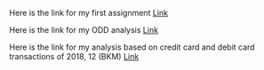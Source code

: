 Here is the link for my first assignment [Link](mina_silahtaroglu_assignment1.html)

Here is the link for my ODD analysis [Link](mina_odd.html)

Here is the link for my analysis based on credit card and debit card transactions of 2018, 12 (BKM) [Link](mina_bkm.html)

